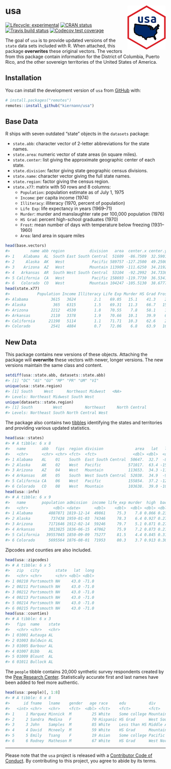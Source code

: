 
<!-- README.md is generated from README.Rmd. Please edit that file -->

# usa <a href='https:/kiernann.com/usa'><img src='man/figures/logo.png' align="right" height="139" /></a>

<!-- badges: start -->

[![Lifecycle:
experimental](https://img.shields.io/badge/lifecycle-maturing-blue.svg)](https://www.tidyverse.org/lifecycle/#experimental)
[![CRAN
status](https://www.r-pkg.org/badges/version/usa)](https://CRAN.R-project.org/package=usa)
[![Travis build
status](https://travis-ci.org/kiernann/usa.svg?branch=master)](https://travis-ci.org/kiernann/usa)
[![Codecov test
coverage](https://codecov.io/gh/kiernann/usa/branch/master/graph/badge.svg)](https://codecov.io/gh/kiernann/usa?branch=master)
<!-- badges: end -->

The goal of `usa` is to provide updated versions of the `state` data
sets included with R. When attached, this package **overwrites** these
original vectors. The vectors from this package contain information for
the District of Columbia, Puerto Rico, and the other sovereign
territories of the United States of America.

## Installation

You can install the development version of `usa` from
[GitHub](https://github.com/kiernann/usa) with:

``` r
# install.packages("remotes")
remotes::install_github("kiernann/usa")
```

## Base Data

R ships with seven outdated “state” objects in the `datasets` package:

  - `state.abb`: character vector of 2-letter abbreviations for the
    state names.
  - `state.area`: numeric vector of state areas (in square miles).
  - `state.center`: list giving the approximate geographic center of
    each state.
  - `state.division`: factor giving state geographic census divisions.
  - `state.name`: character vector giving the full state names.
  - `state.region`: factor giving the census region.
  - `state.x77`: matrix with 50 rows and 8 columns:
      - `Population`: population estimate as of July 1, 1975
      - `Income`: per capita income (1974)
      - `Illiteracy`: illiteracy (1970, percent of population)
      - `Life Exp`: life expectancy in years (1969–71)
      - `Murder`: murder and manslaughter rate per 100,000 population
        (1976)
      - `HS Grad`: percent high-school graduates (1970)
      - `Frost`: mean number of days with temperature below freezing
        (1931–1960)
      - `Area`: land area in square miles

<!-- end list -->

``` r
head(base.vectors)
#>         name abb region           division   area  center.x center.y
#> 1    Alabama  AL  South East South Central  51609  -86.7509  32.5901
#> 2     Alaska  AK   West            Pacific 589757 -127.2500  49.2500
#> 3    Arizona  AZ   West           Mountain 113909 -111.6250  34.2192
#> 4   Arkansas  AR  South West South Central  53104  -92.2992  34.7336
#> 5 California  CA   West            Pacific 158693 -119.7730  36.5341
#> 6   Colorado  CO   West           Mountain 104247 -105.5130  38.6777
head(state.x77)
#>            Population Income Illiteracy Life Exp Murder HS Grad Frost   Area
#> Alabama          3615   3624        2.1    69.05   15.1    41.3    20  50708
#> Alaska            365   6315        1.5    69.31   11.3    66.7   152 566432
#> Arizona          2212   4530        1.8    70.55    7.8    58.1    15 113417
#> Arkansas         2110   3378        1.9    70.66   10.1    39.9    65  51945
#> California      21198   5114        1.1    71.71   10.3    62.6    20 156361
#> Colorado         2541   4884        0.7    72.06    6.8    63.9   166 103766
```

## New Data

This package contains new versions of these objects. Attaching the
package will **overwrite** these vectors with newer, longer versions.
The new versions maintain the same class and content.

``` r
setdiff(usa::state.abb, datasets::state.abb)
#> [1] "DC" "AS" "GU" "MP" "PR" "UM" "VI"
unique(usa::state.region)
#> [1] South     West      Northeast Midwest   <NA>     
#> Levels: Northeast Midwest South West
unique(datasets::state.region)
#> [1] South         West          Northeast     North Central
#> Levels: Northeast South North Central West
```

The package also contains two [tibbles](https://tibble.tidyverse.org/)
identifying the states and territories and providing various updated
statistics.

``` r
head(usa::states)
#> # A tibble: 6 x 8
#>   name       abb   fips  region division              area   lat   long
#>   <chr>      <chr> <chr> <fct>  <fct>                <dbl> <dbl>  <dbl>
#> 1 Alabama    AL    01    South  East South Central  50647.  32.7  -86.8
#> 2 Alaska     AK    02    West   Pacific            571017.  63.4 -153. 
#> 3 Arizona    AZ    04    West   Mountain           113653.  34.3 -112. 
#> 4 Arkansas   AR    05    South  West South Central  52038.  34.9  -92.4
#> 5 California CA    06    West   Pacific            155854.  37.2 -120. 
#> 6 Colorado   CO    08    West   Mountain           103638.  39.0 -106.
head(usa::info)
#> # A tibble: 6 x 9
#>   name       population admission  income life_exp murder  high  bach   heat
#>   <chr>           <dbl> <date>      <dbl>    <dbl>  <dbl> <dbl> <dbl>  <dbl>
#> 1 Alabama       4887871 1819-12-14  49861     75.3    7.8 0.866 0.234  65.9 
#> 2 Alaska         737438 1959-01-03  74346     78.3    6.4 0.927 0.271 -26.6 
#> 3 Arizona       7171646 1912-02-14  59246     79.7    5.1 0.871 0.271  73.6 
#> 4 Arkansas      3013825 1836-06-15  47062     75.9    7.2 0.873 0.214  62.4 
#> 5 California   39557045 1850-09-09  75277     81.5    4.4 0.845 0.314  38.1 
#> 6 Colorado      5695564 1876-08-01  71953     80.3    3.7 0.913 0.384   6.24
```

Zipcodes and counties are also included.

``` r
head(usa::zipcodes)
#> # A tibble: 6 x 5
#>   zip   city       state   lat  long
#>   <chr> <chr>      <chr> <dbl> <dbl>
#> 1 00210 Portsmouth NH     43.0 -71.0
#> 2 00211 Portsmouth NH     43.0 -71.0
#> 3 00212 Portsmouth NH     43.0 -71.0
#> 4 00213 Portsmouth NH     43.0 -71.0
#> 5 00214 Portsmouth NH     43.0 -71.0
#> 6 00215 Portsmouth NH     43.0 -71.0
head(usa::counties)
#> # A tibble: 6 x 3
#>   fips  name    state
#>   <chr> <chr>   <chr>
#> 1 01001 Autauga AL   
#> 2 01003 Baldwin AL   
#> 3 01005 Barbour AL   
#> 4 01007 Bibb    AL   
#> 5 01009 Blount  AL   
#> 6 01011 Bullock AL
```

The `people` tibble contains 20,000 synthetic survey respondents created
by the [Pew Research Center](http://pewrsr.ch/2rNawC7). Statistically
accurate first and last names have been added to feel more authentic.

``` r
head(usa::people)[, 1:8]
#> # A tibble: 6 x 8
#>      id fname   lname    gender   age race     edu          div               
#>   <int> <chr>   <chr>    <fct>  <dbl> <fct>    <fct>        <fct>             
#> 1     1 Marquez Minnick  M         25 White    Some college Mountain          
#> 2     2 Sandra  Medina   F         70 Hispanic HS Grad      West South Central
#> 3     3 John    Samples  M         85 White    Less than HS Middle Atlantic   
#> 4     4 David   Mcneely  M         59 White    HS Grad      Mountain          
#> 5     5 Emily   Tsang    F         19 Asian    Some college Pacific           
#> 6     6 Rodney  Matheson M         67 White    HS Grad      West North Central
```

-----

Please note that the `usa` project is released with a [Contributor Code
of Conduct](https://kiernann.com/usa/CODE_OF_CONDUCT.html). By
contributing to this project, you agree to abide by its terms.

<!-- refs: start -->

<!-- refs: end -->
